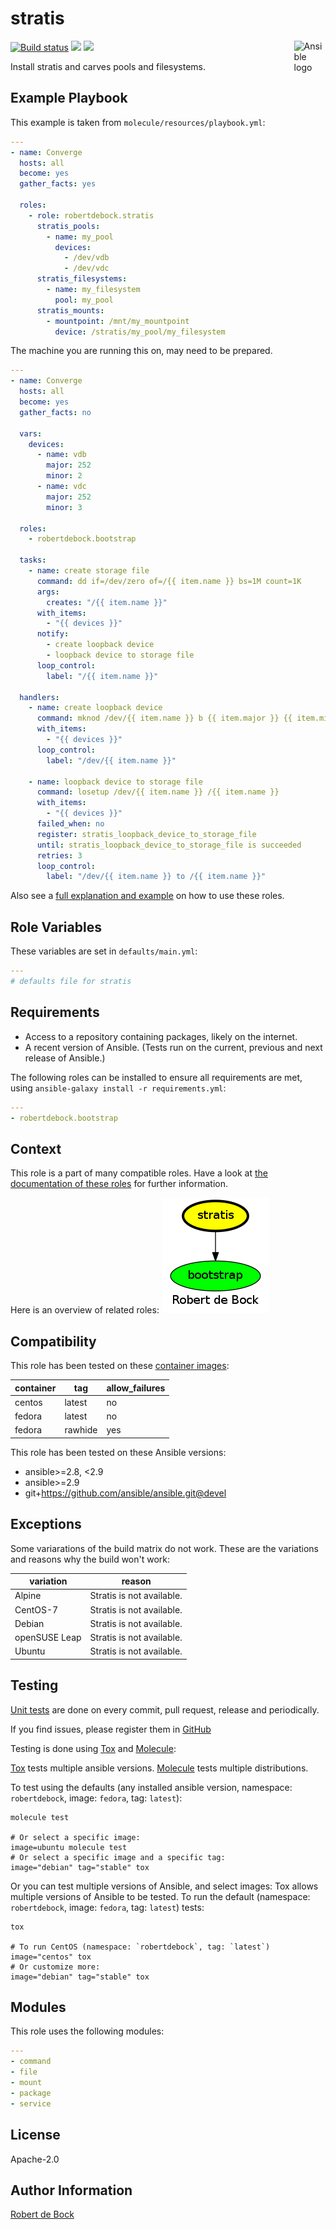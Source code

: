 stratis
=========

<img src="https://docs.ansible.com/ansible-tower/3.2.4/html_ja/installandreference/_static/images/logo_invert.png" width="10%" height="10%" alt="Ansible logo" align="right"/>
<a href="https://travis-ci.org/robertdebock/ansible-role-stratis"> <img src="https://travis-ci.org/robertdebock/ansible-role-stratis.svg?branch=master" alt="Build status"/></a> <img src="https://img.shields.io/ansible/role/d/40309"/> <img src="https://img.shields.io/ansible/quality/40309"/>

Install stratis and carves pools and filesystems.

Example Playbook
----------------

This example is taken from `molecule/resources/playbook.yml`:
```yaml
---
- name: Converge
  hosts: all
  become: yes
  gather_facts: yes

  roles:
    - role: robertdebock.stratis
      stratis_pools:
        - name: my_pool
          devices:
            - /dev/vdb
            - /dev/vdc
      stratis_filesystems:
        - name: my_filesystem
          pool: my_pool
      stratis_mounts:
        - mountpoint: /mnt/my_mountpoint
          device: /stratis/my_pool/my_filesystem
```

The machine you are running this on, may need to be prepared.
```yaml
---
- name: Converge
  hosts: all
  become: yes
  gather_facts: no

  vars:
    devices:
      - name: vdb
        major: 252
        minor: 2
      - name: vdc
        major: 252
        minor: 3

  roles:
    - robertdebock.bootstrap

  tasks:
    - name: create storage file
      command: dd if=/dev/zero of=/{{ item.name }} bs=1M count=1K
      args:
        creates: "/{{ item.name }}"
      with_items:
        - "{{ devices }}"
      notify:
        - create loopback device
        - loopback device to storage file
      loop_control:
        label: "/{{ item.name }}"

  handlers:
    - name: create loopback device
      command: mknod /dev/{{ item.name }} b {{ item.major }} {{ item.minor }}
      with_items:
        - "{{ devices }}"
      loop_control:
        label: "/dev/{{ item.name }}"

    - name: loopback device to storage file
      command: losetup /dev/{{ item.name }} /{{ item.name }}
      with_items:
        - "{{ devices }}"
      failed_when: no
      register: stratis_loopback_device_to_storage_file
      until: stratis_loopback_device_to_storage_file is succeeded
      retries: 3
      loop_control:
        label: "/dev/{{ item.name }} to /{{ item.name }}"
```

Also see a [full explanation and example](https://robertdebock.nl/how-to-use-these-roles.html) on how to use these roles.

Role Variables
--------------

These variables are set in `defaults/main.yml`:
```yaml
---
# defaults file for stratis
```

Requirements
------------

- Access to a repository containing packages, likely on the internet.
- A recent version of Ansible. (Tests run on the current, previous and next release of Ansible.)

The following roles can be installed to ensure all requirements are met, using `ansible-galaxy install -r requirements.yml`:

```yaml
---
- robertdebock.bootstrap

```

Context
-------

This role is a part of many compatible roles. Have a look at [the documentation of these roles](https://robertdebock.nl/) for further information.

Here is an overview of related roles:
![dependencies](https://raw.githubusercontent.com/robertdebock/drawings/artifacts/stratis.png "Dependency")


Compatibility
-------------

This role has been tested on these [container images](https://hub.docker.com/):

|container|tag|allow_failures|
|---------|---|--------------|
|centos|latest|no|
|fedora|latest|no|
|fedora|rawhide|yes|

This role has been tested on these Ansible versions:

- ansible>=2.8, <2.9
- ansible>=2.9
- git+https://github.com/ansible/ansible.git@devel

Exceptions
----------

Some variarations of the build matrix do not work. These are the variations and reasons why the build won't work:

| variation                 | reason                 |
|---------------------------|------------------------|
| Alpine | Stratis is not available. |
| CentOS-7 | Stratis is not available. |
| Debian | Stratis is not available. |
| openSUSE Leap | Stratis is not available. |
| Ubuntu | Stratis is not available. |



Testing
-------

[Unit tests](https://travis-ci.org/robertdebock/ansible-role-stratis) are done on every commit, pull request, release and periodically.

If you find issues, please register them in [GitHub](https://github.com/robertdebock/ansible-role-stratis/issues)

Testing is done using [Tox](https://tox.readthedocs.io/en/latest/) and [Molecule](https://github.com/ansible/molecule):

[Tox](https://tox.readthedocs.io/en/latest/) tests multiple ansible versions.
[Molecule](https://github.com/ansible/molecule) tests multiple distributions.

To test using the defaults (any installed ansible version, namespace: `robertdebock`, image: `fedora`, tag: `latest`):

```
molecule test

# Or select a specific image:
image=ubuntu molecule test
# Or select a specific image and a specific tag:
image="debian" tag="stable" tox
```

Or you can test multiple versions of Ansible, and select images:
Tox allows multiple versions of Ansible to be tested. To run the default (namespace: `robertdebock`, image: `fedora`, tag: `latest`) tests:

```
tox

# To run CentOS (namespace: `robertdebock`, tag: `latest`)
image="centos" tox
# Or customize more:
image="debian" tag="stable" tox
```

Modules
-------

This role uses the following modules:
```yaml
---
- command
- file
- mount
- package
- service
```

License
-------

Apache-2.0


Author Information
------------------

[Robert de Bock](https://robertdebock.nl/)
